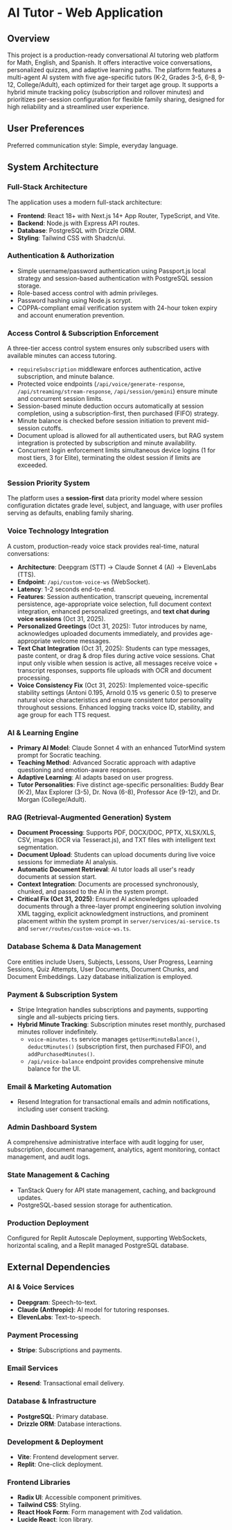 # AI Tutor - Web Application

## Overview
This project is a production-ready conversational AI tutoring web platform for Math, English, and Spanish. It offers interactive voice conversations, personalized quizzes, and adaptive learning paths. The platform features a multi-agent AI system with five age-specific tutors (K-2, Grades 3-5, 6-8, 9-12, College/Adult), each optimized for their target age group. It supports a hybrid minute tracking policy (subscription and rollover minutes) and prioritizes per-session configuration for flexible family sharing, designed for high reliability and a streamlined user experience.

## User Preferences
Preferred communication style: Simple, everyday language.

## System Architecture

### Full-Stack Architecture
The application uses a modern full-stack architecture:
-   **Frontend**: React 18+ with Next.js 14+ App Router, TypeScript, and Vite.
-   **Backend**: Node.js with Express API routes.
-   **Database**: PostgreSQL with Drizzle ORM.
-   **Styling**: Tailwind CSS with Shadcn/ui.

### Authentication & Authorization
-   Simple username/password authentication using Passport.js local strategy and session-based authentication with PostgreSQL session storage.
-   Role-based access control with admin privileges.
-   Password hashing using Node.js scrypt.
-   COPPA-compliant email verification system with 24-hour token expiry and account enumeration prevention.

### Access Control & Subscription Enforcement
A three-tier access control system ensures only subscribed users with available minutes can access tutoring.
-   `requireSubscription` middleware enforces authentication, active subscription, and minute balance.
-   Protected voice endpoints (`/api/voice/generate-response`, `/api/streaming/stream-response`, `/api/session/gemini`) ensure minute and concurrent session limits.
-   Session-based minute deduction occurs automatically at session completion, using a subscription-first, then purchased (FIFO) strategy.
-   Minute balance is checked before session initiation to prevent mid-session cutoffs.
-   Document upload is allowed for all authenticated users, but RAG system integration is protected by subscription and minute availability.
-   Concurrent login enforcement limits simultaneous device logins (1 for most tiers, 3 for Elite), terminating the oldest session if limits are exceeded.

### Session Priority System
The platform uses a **session-first** data priority model where session configuration dictates grade level, subject, and language, with user profiles serving as defaults, enabling family sharing.

### Voice Technology Integration
A custom, production-ready voice stack provides real-time, natural conversations:
-   **Architecture**: Deepgram (STT) → Claude Sonnet 4 (AI) → ElevenLabs (TTS).
-   **Endpoint**: `/api/custom-voice-ws` (WebSocket).
-   **Latency**: 1-2 seconds end-to-end.
-   **Features**: Session authentication, transcript queueing, incremental persistence, age-appropriate voice selection, full document context integration, enhanced personalized greetings, and **text chat during voice sessions** (Oct 31, 2025).
-   **Personalized Greetings** (Oct 31, 2025): Tutor introduces by name, acknowledges uploaded documents immediately, and provides age-appropriate welcome messages.
-   **Text Chat Integration** (Oct 31, 2025): Students can type messages, paste content, or drag & drop files during active voice sessions. Chat input only visible when session is active, all messages receive voice + transcript responses, supports file uploads with OCR and document processing.
-   **Voice Consistency Fix** (Oct 31, 2025): Implemented voice-specific stability settings (Antoni 0.195, Arnold 0.15 vs generic 0.5) to preserve natural voice characteristics and ensure consistent tutor personality throughout sessions. Enhanced logging tracks voice ID, stability, and age group for each TTS request.

### AI & Learning Engine
-   **Primary AI Model**: Claude Sonnet 4 with an enhanced TutorMind system prompt for Socratic teaching.
-   **Teaching Method**: Advanced Socratic approach with adaptive questioning and emotion-aware responses.
-   **Adaptive Learning**: AI adapts based on user progress.
-   **Tutor Personalities**: Five distinct age-specific personalities: Buddy Bear (K-2), Max Explorer (3-5), Dr. Nova (6-8), Professor Ace (9-12), and Dr. Morgan (College/Adult).

### RAG (Retrieval-Augmented Generation) System
-   **Document Processing**: Supports PDF, DOCX/DOC, PPTX, XLSX/XLS, CSV, images (OCR via Tesseract.js), and TXT files with intelligent text segmentation.
-   **Document Upload**: Students can upload documents during live voice sessions for immediate AI analysis.
-   **Automatic Document Retrieval**: AI tutor loads all user's ready documents at session start.
-   **Context Integration**: Documents are processed synchronously, chunked, and passed to the AI in the system prompt.
-   **Critical Fix (Oct 31, 2025)**: Ensured AI acknowledges uploaded documents through a three-layer prompt engineering solution involving XML tagging, explicit acknowledgment instructions, and prominent placement within the system prompt in `server/services/ai-service.ts` and `server/routes/custom-voice-ws.ts`.

### Database Schema & Data Management
Core entities include Users, Subjects, Lessons, User Progress, Learning Sessions, Quiz Attempts, User Documents, Document Chunks, and Document Embeddings. Lazy database initialization is employed.

### Payment & Subscription System
-   Stripe Integration handles subscriptions and payments, supporting single and all-subjects pricing tiers.
-   **Hybrid Minute Tracking**: Subscription minutes reset monthly, purchased minutes rollover indefinitely.
    -   `voice-minutes.ts` service manages `getUserMinuteBalance()`, `deductMinutes()` (subscription first, then purchased FIFO), and `addPurchasedMinutes()`.
    -   `/api/voice-balance` endpoint provides comprehensive minute balance for the UI.

### Email & Marketing Automation
-   Resend Integration for transactional emails and admin notifications, including user consent tracking.

### Admin Dashboard System
A comprehensive administrative interface with audit logging for user, subscription, document management, analytics, agent monitoring, contact management, and audit logs.

### State Management & Caching
-   TanStack Query for API state management, caching, and background updates.
-   PostgreSQL-based session storage for authentication.

### Production Deployment
Configured for Replit Autoscale Deployment, supporting WebSockets, horizontal scaling, and a Replit managed PostgreSQL database.

## External Dependencies

### AI & Voice Services
-   **Deepgram**: Speech-to-text.
-   **Claude (Anthropic)**: AI model for tutoring responses.
-   **ElevenLabs**: Text-to-speech.

### Payment Processing
-   **Stripe**: Subscriptions and payments.

### Email Services
-   **Resend**: Transactional email delivery.

### Database & Infrastructure
-   **PostgreSQL**: Primary database.
-   **Drizzle ORM**: Database interactions.

### Development & Deployment
-   **Vite**: Frontend development server.
-   **Replit**: One-click deployment.

### Frontend Libraries
-   **Radix UI**: Accessible component primitives.
-   **Tailwind CSS**: Styling.
-   **React Hook Form**: Form management with Zod validation.
-   **Lucide React**: Icon library.